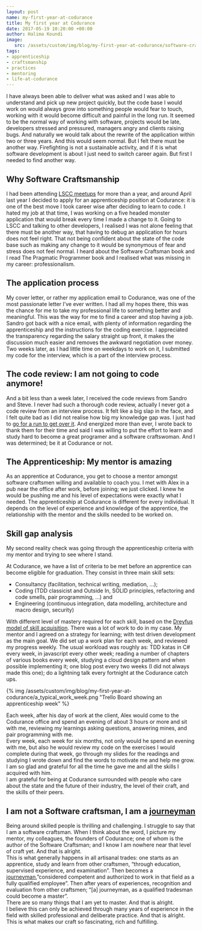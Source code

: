 ```yaml
---
layout: post
name: my-first-year-at-codurance
title: My first year at Codurance 
date: 2017-05-19 10:20:00 +00:00
author: Halima Koundi
image:
   src: /assets/custom/img/blog/my-first-year-at-codurance/software-craftsmanship-apprentice-mentor.jpg
tags:
- apprenticeship
- craftsmanship
- practices
- mentoring
- life-at-codurance
---
```


I have always been able to deliver what was asked and I was able to understand and pick up new project quickly, but the code base I would work on would always grow into something people would fear to touch, working with it would become difficult and painful in the long run. 
It seemed to be the normal way of working with software, projects would be late, developers stressed and pressured, managers angry and clients raising bugs. And naturally we would talk about the rewrite of the application within two or three years. And this would seem normal.
But I felt there must be another way. Firefighting is not a sustainable activity, and if it is what software development is about I just need to switch career again. But first I needed to find another way.

## Why Software Craftsmanship

I had been attending [LSCC meetups](https://www.meetup.com/london-software-craftsmanship/) for more than a year, and around April last year I decided to apply for an apprenticeship position at Codurance: it is one of the best move I took career wise after deciding to learn to code. 
I hated my job at that time, I was working on a five headed monster application that would break every time I made a change to it.
Going to LSCC and talking to other developers, I realised I was not alone feeling that there must be another way, that having to debug an application for hours does not feel right. That not being confident about the state of the code base such as making any change to it would be synonymous of fear and stress does not feel normal.
I heard about the Software Craftsman book and I read The Pragmatic Programmer book and I realised what was missing in my career: professionalism.

## The application process

My cover letter, or rather my application email to Codurance, was one of the most passionate letter I’ve ever written. I had all my hopes there, this was the chance for me to take my professional life to something better and meaningful. This was the way for me to find a career and stop having a job.
Sandro got back with a nice email, with plenty of information regarding the apprenticeship and the instructions for the coding exercise. I appreciated the transparency regarding the salary straight up front, it makes the discussion much easier and removes the awkward negotiation over money.
Two weeks later, as I had little time on weekdays to work on it, I submitted my code for the interview, which is a part of the interview process. 

## The code review: I am not going to code anymore!

And a bit less than a week later, I received the code reviews from Sandro and Steve.
I never had such a thorough code review, actually I never got a code review from an interview process. It felt like a big slap in the face, and I felt quite bad as I did not realise how big my knowledge gap was. I just had to [go for a run to get over it](https://www.theguardian.com/lifeandstyle/the-running-blog/2016/apr/19/running-good-for-mental-health-england-athletics-ambassador-mind).
And energized more than ever, I wrote back to thank them for their time and said I was willing to put the effort to learn and study hard to become a great programer and a software craftswoman. And I was determined; be it at Codurance or not.

## The Apprenticeship: My mentor is amazing

As an apprentice at Codurance, you get to choose a mentor amongst software craftsmen willing and available to coach you.
I met with Alex in a pub near the office after work, before joining; we just clicked. I knew he would be pushing me and his level of expectations were exactly what I needed.
The apprenticeship at Codurance is different for every individual. It depends on the level of experience and knowledge of the apprentice, the relationship with the mentor and the skills needed to be worked on.

## Skill gap analysis

My second reality check was going through the apprenticeship criteria with my mentor and trying to see where I stand. 

At Codurance, we have a list of criteria to be met before an apprentice can become eligible for graduation. They consist in three main skill sets: 

- Consultancy (facilitation, technical writing, mediation, ...); 
- Coding (TDD classicist and Outside In, SOLID principles, refactoring and code smells, pair programming, …) and 
- Engineering (continuous integration, data modelling, architecture and macro design, security)
 
With different level of mastery required for each skill, based on the [Dreyfus model of skill acquisition](https://en.wikipedia.org/wiki/Dreyfus_model_of_skill_acquisition).
There was a lot of work to do in my case.
My mentor and I agreed on a strategy for learning; with test driven development as the main goal.
We did set up a work plan for each week, and reviewed my progress weekly. The usual workload was roughly as: TDD katas in C# every week, in javascript every other week; reading a number of chapters of various books every week, studying a cloud design pattern and when possible implementing it; one blog post every two weeks (I did not always made this one); do a lightning talk every fortnight at the Codurance catch ups. 

{% img /assets/custom/img/blog/my-first-year-at-codurance/a_typical_work_week.png "Trello Board showing an apprenticeship week" %}

Each week, after his day of work at the client, Alex would come to the Codurance office and spend an evening of about 3 hours or more and sit with me, reviewing my learnings asking questions, answering mines, and pair programming with me.
<br/>
Every week, each week for six months, not only would he spend an evening with me, but also he would review my code on the exercises I would complete during that week, go through my slides for the readings and studying I wrote down and find the words to motivate me and help me grow.<br/>
I am so glad and grateful for all the time he gave me and all the skills I acquired with him. <br/>
I am grateful for being at Codurance surrounded with people who care about the state and the future of their industry, the level of their craft, and the skills of their peers.

## I am not a Software craftsman, I am a [journeyman](https://en.wikipedia.org/wiki/Journeyman)

Being around skilled people is thrilling and challenging.
I struggle to say that I am a software craftsman. When I think about the word, I picture my mentor, my colleagues, the founders of Codurance; one of whom is the author of the Software Craftsman; and I know I am nowhere near that level of craft yet. And that is alright.<br/>
This is what generally happens in all artisanal trades: one starts as an apprentice, study and learn from other craftsmen, “through education, supervised experience, and examination”. Then becomes a [journeyman](https://en.wikipedia.org/wiki/Journeyman),”considered competent and authorized to work in that field as a fully qualified employee”. Then after years of experiences, recognition and evaluation from other craftsmen; “[a] journeyman, as a qualified tradesman could become a master”.<br/>
There are so many things that I am yet to master. And that is alright.<br/>
I believe this can only be achieved through many years of experience in the field with skilled professional and deliberate practice. And that is alright. <br/>
This is what makes our craft so fascinating, rich and fulfilling.

